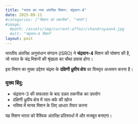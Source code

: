 ```yaml
---
title: "भारत का नया अंतरिक्ष मिशन: चंद्रयान-4"
date: 2025-09-11
#categories: ["विज्ञान एवं तकनीक", "भारत"]
#image: 
  #path: /assets/img/current-affair/chandrayaan4.jpg
  #alt: "चंद्रयान-4 मिशन"
layout: post
---
```


भारतीय अंतरिक्ष अनुसंधान संगठन (ISRO) ने **चंद्रयान-4** मिशन की घोषणा की है,  
जो भारत के चंद्र मिशनों की श्रृंखला का चौथा प्रयास होगा।  

इस मिशन का मुख्य उद्देश्य चंद्रमा के **दक्षिणी ध्रुवीय क्षेत्र** का विस्तृत अध्ययन करना है।  

### मुख्य बिंदु:
- चंद्रयान-3 की सफलता के बाद उन्नत तकनीक का उपयोग  
- दक्षिणी ध्रुवीय क्षेत्र में जल-बर्फ की खोज  
- भविष्य में मानव मिशन के लिए आधार तैयार करना  

यह मिशन भारत को वैश्विक अंतरिक्ष प्रतिस्पर्धा में और मजबूत बनाएगा।
